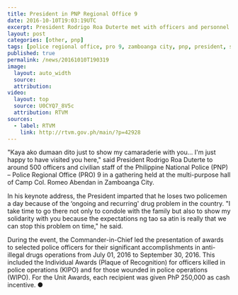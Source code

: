 ```yaml
---
title: President in PNP Regional Office 9
date: 2016-10-10T19:03:19UTC
excerpt: President Rodrigo Roa Duterte met with officers and personnel of the Philippine National Police Regional Office 9 at Camp Colonel Romeo Abendan in Barangay Mercedes, Zamboanga City on 10 October 2016.
layout: post
categories: [other, pnp]
tags: [police regional office, pro 9, zamboanga city, pnp, president, speech]
published: true
permalink: /news/20161010T190319
image:
  layout: auto_width
  source: 
  attribution: 
video:
  layout: top
  source: U0CYQ7_8V5c
  attribution: RTVM
sources:
  - label: RTVM
    link: http://rtvm.gov.ph/main/?p=42928
---
```


"Kaya ako dumaan dito just to show my camaraderie with you... I'm just happy to have visited you here," said President Rodrigo Roa Duterte to around 500 officers and civilian staff of the Philippine National Police (PNP) – Police Regional Office (PRO) 9 in a gathering held at the multi-purpose hall of Camp Col. Romeo Abendan in Zamboanga City.

In his keynote address, the President imparted that he loses two policemen a day because of the ‘ongoing and recurring' drug problem in the country. "I take time to go there not only to condole with the family but also to show my solidarity with you because the expectations ng tao sa atin is really that we can stop this problem on time," he said.

During the event, the Commander-in-Chief led the presentation of awards to selected police officers for their significant accomplishments in anti-illegal drugs operations from July 01, 2016 to September 30, 2016. This included the Individual Awards (Plaque of Recognition) for officers killed in police operations (KIPO) and for those wounded in police operations (WIPO). For the Unit Awards, each recipient was given PhP 250,000 as cash incentive.
&#x25cf;
